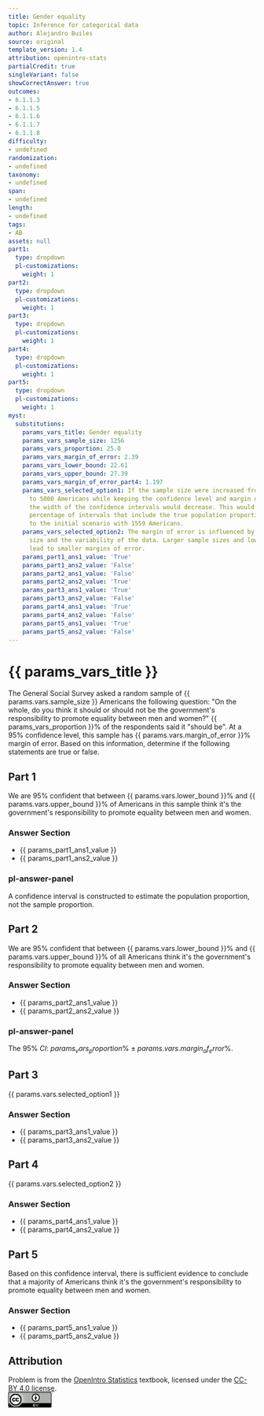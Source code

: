 ```yaml
---
title: Gender equality
topic: Inference for categorical data
author: Alejandro Builes
source: original
template_version: 1.4
attribution: openintro-stats
partialCredit: true
singleVariant: false
showCorrectAnswer: true
outcomes:
- 6.1.1.3
- 6.1.1.5
- 6.1.1.6
- 6.1.1.7
- 6.1.1.8
difficulty:
- undefined
randomization:
- undefined
taxonomy:
- undefined
span:
- undefined
length:
- undefined
tags:
- AB
assets: null
part1:
  type: dropdown
  pl-customizations:
    weight: 1
part2:
  type: dropdown
  pl-customizations:
    weight: 1
part3:
  type: dropdown
  pl-customizations:
    weight: 1
part4:
  type: dropdown
  pl-customizations:
    weight: 1
part5:
  type: dropdown
  pl-customizations:
    weight: 1
myst:
  substitutions:
    params_vars_title: Gender equality
    params_vars_sample_size: 1256
    params_vars_proportion: 25.0
    params_vars_margin_of_error: 2.39
    params_vars_lower_bound: 22.61
    params_vars_upper_bound: 27.39
    params_vars_margin_of_error_part4: 1.197
    params_vars_selected_option1: If the sample size were increased from 1559 Americans
      to 5000 Americans while keeping the confidence level and margin of error unchanged,
      the width of the confidence intervals would decrease. This would lead to a higher
      percentage of intervals that include the true population proportion in comparison
      to the initial scenario with 1559 Americans.
    params_vars_selected_option2: The margin of error is influenced by both the sample
      size and the variability of the data. Larger sample sizes and lower variability
      lead to smaller margins of error.
    params_part1_ans1_value: 'True'
    params_part1_ans2_value: 'False'
    params_part2_ans1_value: 'False'
    params_part2_ans2_value: 'True'
    params_part3_ans1_value: 'True'
    params_part3_ans2_value: 'False'
    params_part4_ans1_value: 'True'
    params_part4_ans2_value: 'False'
    params_part5_ans1_value: 'True'
    params_part5_ans2_value: 'False'
---
```

# {{ params_vars_title }}
The General Social Survey asked a random sample of {{ params.vars.sample_size }} Americans the following question: "On the whole, do you think it should or should not be the government's responsibility to promote equality between men and women?" {{ params_vars_proportion }}% of the respondents said it "should be". At a 95% confidence level, this sample has {{ params.vars.margin_of_error }}% margin of error. Based on this information, determine if the following statements are true or false.

## Part 1

We are 95% confident that between {{ params.vars.lower_bound }}% and {{ params.vars.upper_bound }}% of Americans in this sample think it's the government's responsibility to promote equality between men and women.

### Answer Section

- {{ params_part1_ans1_value }}
- {{ params_part1_ans2_value }}

### pl-answer-panel

A confidence interval is constructed to estimate the population proportion, not the sample proportion.

## Part 2

We are 95% confident that between {{ params.vars.lower_bound }}% and {{ params.vars.upper_bound }}% of all Americans think it's the government's responsibility to promote equality between men and women.

### Answer Section

- {{ params_part2_ans1_value }}
- {{ params_part2_ans2_value }}

### pl-answer-panel

The $95$% $CI:$ ${{ params_vars_proportion }}$% $\pm$ ${{ params.vars.margin_of_error }}$%.

## Part 3

{{ params.vars.selected_option1 }}

### Answer Section

- {{ params_part3_ans1_value }}
- {{ params_part3_ans2_value }}

## Part 4

{{ params.vars.selected_option2 }}

### Answer Section

- {{ params_part4_ans1_value }}
- {{ params_part4_ans2_value }}

## Part 5

Based on this confidence interval, there is sufficient evidence to conclude that a majority of Americans think it's the government's responsibility to promote equality between men and women.

### Answer Section

- {{ params_part5_ans1_value }}
- {{ params_part5_ans2_value }}

## Attribution

Problem is from the [OpenIntro Statistics](https://openintro.org/book/os/) textbook, licensed under the [CC-BY 4.0 license](https://creativecommons.org/licenses/by/4.0/).<br>![Image representing the Creative Commons 4.0 BY license.](https://raw.githubusercontent.com/firasm/bits/master/by.png)